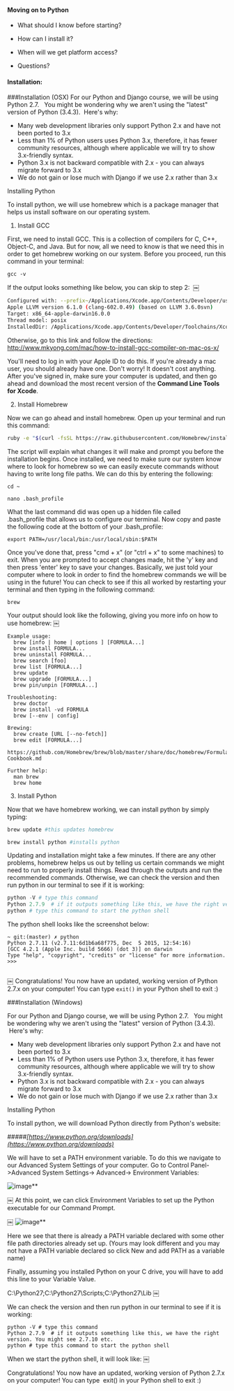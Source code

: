 #### Moving on to Python

 - What should I know before starting?
 - How can I install it?
 - When will we get platform access?

 - Questions?




#### Installation:


###Installation (OSX)
For our Python and Django course, we will be using Python 2.7.  
You might be wondering why we aren't using the "latest" version of Python (3.4.3).  Here's why:
* Many web development libraries only support Python 2.x and have not been ported to 3.x
* Less than 1% of Python users uses Python 3.x, therefore, it has fewer community resources, although where applicable we will try to show 3.x-friendly syntax. 
* Python 3.x is not backward compatible with 2.x - you can always migrate forward to 3.x
* We do not gain or lose much with Django if we use 2.x rather than 3.x

Installing Python

To install python, we will use homebrew which is a package manager that helps us install software on our operating system.

1) Install GCC

First, we need to install GCC. This is a collection of compilers for C, C++, Object-C, and Java. But for now, all we need to know is that we need this in order to get homebrew working on our system.
Before you proceed, run this command in your terminal:
```
gcc -v
```
If the output looks something like below, you can skip to step 2: 
￼
```bash
Configured with: --prefix~/Applications/Xcode.app/Contents/Developer/user --with-gxx-include-dir~/usr/include/c++/4.2.1
Apple LLVM version 6.1.0 (clang-602.0.49) (based on LLVM 3.6.0svn)
Target: x86_64-apple-darwin16.0.0
Thread model: posix
InstalledDir: /Applications/Xcode.app/Contents/Developer/Toolchains/XcodeDefault.xctoolchain/usr/bin
```

Otherwise, go to this link and follow the directions:  http://www.mkyong.com/mac/how-to-install-gcc-compiler-on-mac-os-x/

You'll need to log in with your Apple ID to do this. If you're already a mac user, you should already have one. Don't worry! It doesn't cost anything. After you've signed in, make sure your computer is updated, and then go ahead and download the most recent version of the **Command Line Tools for Xcode**.

2) Install Homebrew

Now we can go ahead and install homebrew.
Open up your terminal and run this command:
```bash
ruby -e "$(curl -fsSL https://raw.githubusercontent.com/Homebrew/install/master/install)"
```
The script will explain what changes it will make and prompt you before the installation begins. Once installed, we need to make sure our system know where to look for homebrew so we can easily execute commands without having to write long file paths. We can do this by entering the following:
```
cd ~

nano .bash_profile
```
What the last command did was open up a hidden file called  .bash_profile that allows us to configure our terminal. Now copy and paste the following code at the bottom of your .bash_profile:
```
export PATH=/usr/local/bin:/usr/local/sbin:$PATH
```
Once you've done that, press "cmd + x" (or "ctrl + x" to some machines) to exit. When you are prompted to accept changes made, hit the 'y' key and then press 'enter' key to save your changes. Basically, we just told your computer where to look in order to find the homebrew commands we will be using in the future! You can check to see if this all worked by restarting your terminal and then typing in the following command:
```
brew
```
Your output should look like the following, giving you more info on how to use homebrew:
￼
```
Example usage:
  brew [info | home | options ] [FORMULA...]
  brew install FORMULA...
  brew uninstall FORMULA...
  brew search [foo]
  brew list [FORMULA...]
  brew update
  brew upgrade [FORMULA...]
  brew pin/unpin [FORMULA...]

Troubleshooting:
  brew doctor
  brew install -vd FORMULA
  brew [--env | config]

Brewing:
  brew create [URL [--no-fetch]]
  brew edit [FORMULA...]
  https://github.com/Homebrew/brew/blob/master/share/doc/homebrew/Formula-Cookbook.md

Further help:
  man brew
  brew home
```

3) Install Python

Now that we have homebrew working, we can install python by simply typing:

```python
brew update #this updates homebrew

brew install python #installs python
```

Updating and installation might take a few minutes. If there are any other problems, homebrew helps us out by telling us certain commands we might need to run to properly install things. Read through the outputs and run the recommended commands. Otherwise, we can check the version and then run python in our terminal to see if it is working:

```python
python -V # type this command
Python 2.7.9  # if it outputs something like this, we have the right version. You might see 2.7.10 etc.
python # type this command to start the python shell
```

The python shell looks like the screenshot below:

```
~ git:(master) ✗ python
Python 2.7.11 (v2.7.11:6d1b6a68f775, Dec  5 2015, 12:54:16)
[GCC 4.2.1 (Apple Inc. build 5666) (dot 3)] on darwin
Type "help", "copyright", "credits" or "license" for more information.
>>>


```
￼
Congratulations! You now have an updated, working version of Python 2.7.x on your computer! You can type `exit()` in your Python shell to exit :)







###Installation (Windows)

For our Python and Django course, we will be using Python 2.7.  
You might be wondering why we aren't using the "latest" version of Python (3.4.3).  Here's why:
* Many web development libraries only support Python 2.x and have not been ported to 3.x
* Less than 1% of Python users use Python 3.x, therefore, it has fewer community resources, although where applicable we will try to show 3.x-friendly syntax. 
* Python 3.x is not backward compatible with 2.x - you can always migrate forward to 3.x
* We do not gain or lose much with Django if we use 2.x rather than 3.x

Installing Python

To install python, we will download Python directly from Python's website: 

#####_[https://www.python.org/downloads](https://www.python.org/downloads)_

We will have to set a PATH environment variable. To do this we navigate to our Advanced System Settings of your computer. Go to Control Panel->Advanced System Settings-> Advanced-> Environment Variables:


![image**](windows1.png)

￼
At this point, we can click Environment Variables to set up the Python executable for our Command Prompt.

￼
![image**](windows2.png)


Here we see that there is already a PATH variable declared with some other file path directories already set up.
(Yours may look different and you may not have a PATH variable declared so click New and add PATH as a variable name)

Finally, assuming you installed Python on your C drive, you will have to add this line to your Variable Value.

C:\Python27;C:\Python27\Scripts;C:\Python27\Lib
￼

We can check the version and then run python in our terminal to see if it is working:
```
python -V # type this command
Python 2.7.9  # if it outputs something like this, we have the right version. You might see 2.7.10 etc.
python # type this command to start the python shell
```
When we start the python shell, it will look like:
￼

Congratulations! You now have an updated, working version of Python 2.7.x on your computer! You can type  exit() in your Python shell to exit :)
